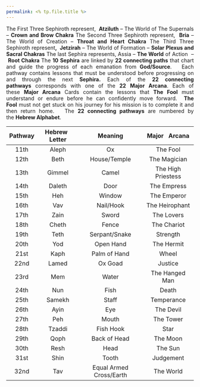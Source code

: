 ```yaml
---
permalink: <% tp.file.title %>
---
```


<p style="text-align:justify;margin:0">The First Three Sephiroth represent,  <b>Atziluth</b> – The World of The Supernals – <b>Crown and Brow Chakra</b>
The Second Three Sephiroth represent,  <b>Bria</b> – The World of Creation – <b>Throat and Heart Chakra</b>
The Third Three Sephiroth represent<b>,  Jetzirah</b> – The World of Formation – <b>Solar Plexus and Sacral Chakras</b>
The last Sephira represents, Assia – <b>The World</b> of Action  – <b>Root Chakra</b>
The <b>10</b> <b>Sephira</b> are linked by <b>22 connecting paths</b> that chart and guide the progress of each emanation from <b>God/Source</b>.   Each pathway contains lessons that must be understood before progressing on and through the next <b>Sephira.</b>
Each of the <b>22 connecting pathways</b> corresponds with one of the <b>22</b> <b>Major Arcana</b>. Each of these <b>Major Arcana</b> Cards contain the lessons that <b>The Fool</b> must understand or endure before he can confidently move forward.  <b>The Fool</b> must not get stuck on his journey for his mission is to complete it and then return home.   The <b>22 connecting pathways</b> are numbered by the <b>Hebrew Alphabet</b>.
</p>

|**Pathway**|<p style="text-align:center;margin:0"><b>Hebrew   Letter</b></p>|<p style="text-align:center;margin:0"><b>Meaning</b></p>|<p style="text-align:center;margin:0"><b>Major   Arcana</b></p>|
|-------|---------------|-------|--------------|
|<p style="text-align:center;margin:0">11th</p>|<p style="text-align:center;margin:0">Aleph</p>|<p style="text-align:center;margin:0">Ox</p>|<p style="text-align:center;margin:0">The Fool</p>|
|<p style="text-align:center;margin:0">12th</p>|<p style="text-align:center;margin:0">Beth</p>|<p style="text-align:center;margin:0">House/Temple</p>|<p style="text-align:center;margin:0">The Magician</p>|
|<p style="text-align:center;margin:0">13th</p>|<p style="text-align:center;margin:0">Gimmel</p>|<p style="text-align:center;margin:0">Camel</p>|<p style="text-align:center;margin:0">The High Priestess</p>|
|<p style="text-align:center;margin:0">14th</p>|<p style="text-align:center;margin:0">Daleth</p>|<p style="text-align:center;margin:0">Door</p>|<p style="text-align:center;margin:0">The Empress</p>|
|<p style="text-align:center;margin:0">15th</p>|<p style="text-align:center;margin:0">Heh</p>|<p style="text-align:center;margin:0">Window</p>|<p style="text-align:center;margin:0">The Emperor</p>|
|<p style="text-align:center;margin:0">16th</p>|<p style="text-align:center;margin:0">Vav</p>|<p style="text-align:center;margin:0">Nail/Hook</p>|<p style="text-align:center;margin:0">The Heirophant</p>|
|<p style="text-align:center;margin:0">17th</p>|<p style="text-align:center;margin:0">Zain</p>|<p style="text-align:center;margin:0">Sword</p>|<p style="text-align:center;margin:0">The Lovers</p>|
|<p style="text-align:center;margin:0">18th</p>|<p style="text-align:center;margin:0">Cheth</p>|<p style="text-align:center;margin:0">Fence</p>|<p style="text-align:center;margin:0">The Chariot</p>|
|<p style="text-align:center;margin:0">19th</p>|<p style="text-align:center;margin:0">Teth</p>|<p style="text-align:center;margin:0">Serpant/Snake</p>|<p style="text-align:center;margin:0">Strength</p>|
|<p style="text-align:center;margin:0">20th</p>|<p style="text-align:center;margin:0">Yod</p>|<p style="text-align:center;margin:0">Open Hand</p>|<p style="text-align:center;margin:0">The Hermit</p>|
|<p style="text-align:center;margin:0">21st</p>|<p style="text-align:center;margin:0">Kaph</p>|<p style="text-align:center;margin:0">Palm of Hand</p>|<p style="text-align:center;margin:0">Wheel</p>|
|<p style="text-align:center;margin:0">22nd</p>|<p style="text-align:center;margin:0">Lamed</p>|<p style="text-align:center;margin:0">Ox Goad</p>|<p style="text-align:center;margin:0">Justice</p>|
|<p style="text-align:center;margin:0">23rd</p>|<p style="text-align:center;margin:0">Mem</p>|<p style="text-align:center;margin:0">Water</p>|<p style="text-align:center;margin:0">The Hanged Man</p>|
|<p style="text-align:center;margin:0">24th</p>|<p style="text-align:center;margin:0">Nun</p>|<p style="text-align:center;margin:0">Fish</p>|<p style="text-align:center;margin:0">Death</p>|
|<p style="text-align:center;margin:0">25th</p>|<p style="text-align:center;margin:0">Samekh</p>|<p style="text-align:center;margin:0">Staff</p>|<p style="text-align:center;margin:0">Temperance</p>|
|<p style="text-align:center;margin:0">26th</p>|<p style="text-align:center;margin:0">Ayin</p>|<p style="text-align:center;margin:0">Eye</p>|<p style="text-align:center;margin:0">The Devil</p>|
|<p style="text-align:center;margin:0">27th</p>|<p style="text-align:center;margin:0">Peh</p>|<p style="text-align:center;margin:0">Mouth</p>|<p style="text-align:center;margin:0">The Tower</p>|
|<p style="text-align:center;margin:0">28th</p>|<p style="text-align:center;margin:0">Tzaddi</p>|<p style="text-align:center;margin:0">Fish Hook</p>|<p style="text-align:center;margin:0">Star</p>|
|<p style="text-align:center;margin:0">29th</p>|<p style="text-align:center;margin:0">Qoph</p>|<p style="text-align:center;margin:0">Back of Head</p>|<p style="text-align:center;margin:0">The Moon</p>|
|<p style="text-align:center;margin:0">30th</p>|<p style="text-align:center;margin:0">Resh</p>|<p style="text-align:center;margin:0">Head</p>|<p style="text-align:center;margin:0">The Sun</p>|
|<p style="text-align:center;margin:0">31st</p>|<p style="text-align:center;margin:0">Shin</p>|<p style="text-align:center;margin:0">Tooth</p>|<p style="text-align:center;margin:0">Judgement</p>|
|<p style="text-align:center;margin:0">32nd</p>|<p style="text-align:center;margin:0">Tav</p>|<p style="text-align:center;margin:0">Equal Armed Cross/Earth</p>|<p style="text-align:center;margin:0">The World</p>|
